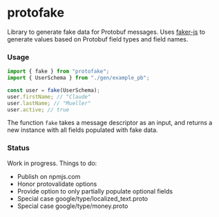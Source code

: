 # protofake

Library to generate fake data for Protobuf messages. Uses [faker-js](https://fakerjs.dev/) to generate values based on
Protobuf field types and field names.

### Usage

```typescript
import { fake } from "protofake";
import { UserSchema } from "./gen/example_pb";

const user = fake(UserSchema);
user.firstName; // "Claude"
user.lastName; // "Mueller"
user.active; // true
```

The function `fake` takes a message descriptor as an input, and returns a new instance with all fields populated with
fake data.

### Status

Work in progress. Things to do:

- Publish on npmjs.com
- Honor protovalidate options
- Provide option to only partially populate optional fields
- Special case google/type/localized_text.proto
- Special case google/type/money.proto
